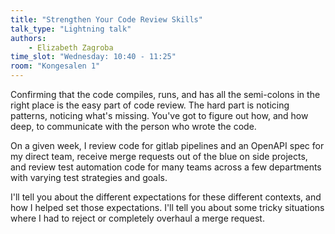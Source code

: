 ```yaml
---
title: "Strengthen Your Code Review Skills"
talk_type: "Lightning talk"
authors:
    - Elizabeth Zagroba
time_slot: "Wednesday: 10:40 - 11:25"
room: "Kongesalen 1"
---
```

Confirming that the code compiles, runs, and has all the semi-colons in the right place is the easy part of code review. The hard part is noticing patterns, noticing what's missing. You've got to figure out how, and how deep, to communicate with the person who wrote the code. 

On a given week, I review code for gitlab pipelines and an OpenAPI spec for my direct team, receive merge requests out of the blue on side projects, and review test automation code for many teams across a few departments with varying test strategies and goals. 

I'll tell you about the different expectations for these different contexts, and how I helped set those expectations. I'll tell you about some tricky situations where I had to reject or completely overhaul a merge request. 
